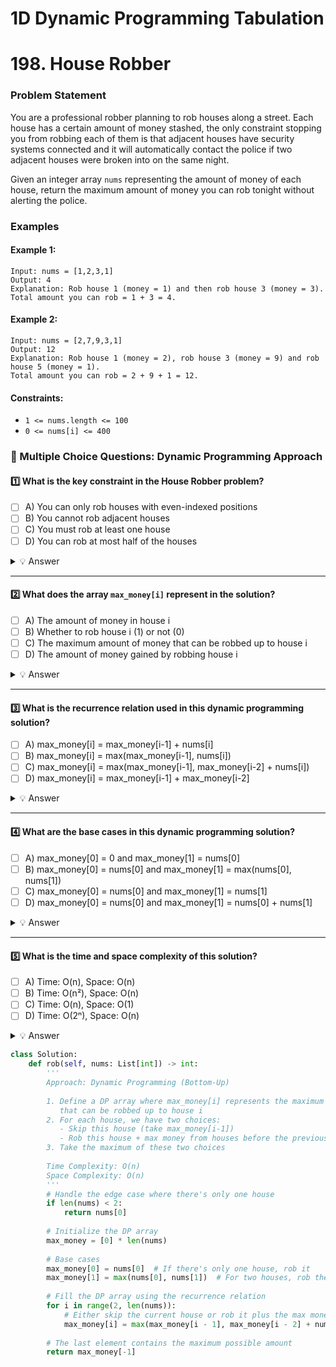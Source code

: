 # 1D Dynamic Programming Tabulation

# 198. House Robber

### Problem Statement
You are a professional robber planning to rob houses along a street. Each house has a certain amount of money stashed, the only constraint stopping you from robbing each of them is that adjacent houses have security systems connected and it will automatically contact the police if two adjacent houses were broken into on the same night.

Given an integer array `nums` representing the amount of money of each house, return the maximum amount of money you can rob tonight without alerting the police.

### Examples

#### Example 1:
```
Input: nums = [1,2,3,1]
Output: 4
Explanation: Rob house 1 (money = 1) and then rob house 3 (money = 3).
Total amount you can rob = 1 + 3 = 4.
```

#### Example 2:
```
Input: nums = [2,7,9,3,1]
Output: 12
Explanation: Rob house 1 (money = 2), rob house 3 (money = 9) and rob house 5 (money = 1).
Total amount you can rob = 2 + 9 + 1 = 12.
```

#### Constraints:
* `1 <= nums.length <= 100`
* `0 <= nums[i] <= 400`

### 📌 Multiple Choice Questions: Dynamic Programming Approach  

#### 1️⃣ What is the key constraint in the House Robber problem?  
- [ ] A) You can only rob houses with even-indexed positions
- [ ] B) You cannot rob adjacent houses
- [ ] C) You must rob at least one house
- [ ] D) You can rob at most half of the houses

<details>
  <summary>💡 Answer</summary>
  
  ✅ **B) You cannot rob adjacent houses**  
  
  The key constraint is that you cannot rob adjacent houses because the security systems will alert the police if two adjacent houses are robbed on the same night.
</details>  

---

#### 2️⃣ What does the array `max_money[i]` represent in the solution?  
- [ ] A) The amount of money in house i
- [ ] B) Whether to rob house i (1) or not (0)
- [ ] C) The maximum amount of money that can be robbed up to house i
- [ ] D) The amount of money gained by robbing house i

<details>
  <summary>💡 Answer</summary>
  
  ✅ **C) The maximum amount of money that can be robbed up to house i**  
  
  The array `max_money[i]` stores the maximum amount of money that can be robbed when considering houses from index 0 to index i.
</details>  

---

#### 3️⃣ What is the recurrence relation used in this dynamic programming solution?  
- [ ] A) max_money[i] = max_money[i-1] + nums[i]
- [ ] B) max_money[i] = max(max_money[i-1], nums[i])
- [ ] C) max_money[i] = max(max_money[i-1], max_money[i-2] + nums[i])
- [ ] D) max_money[i] = max_money[i-1] + max_money[i-2]

<details>
  <summary>💡 Answer</summary>
  
  ✅ **C) max_money[i] = max(max_money[i-1], max_money[i-2] + nums[i])**  
  
  At each house, you have two options:
  1. Skip this house (take max_money[i-1])
  2. Rob this house + maximum money you could get from houses before the previous one (max_money[i-2] + nums[i])
  The maximum of these two options is the optimal solution for house i.
</details>  

---

#### 4️⃣ What are the base cases in this dynamic programming solution?  
- [ ] A) max_money[0] = 0 and max_money[1] = nums[0]
- [ ] B) max_money[0] = nums[0] and max_money[1] = max(nums[0], nums[1])
- [ ] C) max_money[0] = nums[0] and max_money[1] = nums[1]
- [ ] D) max_money[0] = nums[0] and max_money[1] = nums[0] + nums[1]

<details>
  <summary>💡 Answer</summary>
  
  ✅ **B) max_money[0] = nums[0] and max_money[1] = max(nums[0], nums[1])**  
  
  The base cases are:
  - For the first house (index 0), the maximum money you can rob is simply the amount in that house.
  - For the second house (index 1), you can either rob this house or the first house, so the maximum is the larger of the two.
</details>  

---

#### 5️⃣ What is the time and space complexity of this solution?  
- [ ] A) Time: O(n), Space: O(n)
- [ ] B) Time: O(n²), Space: O(n)
- [ ] C) Time: O(n), Space: O(1)
- [ ] D) Time: O(2ⁿ), Space: O(n)

<details>
  <summary>💡 Answer</summary>
  
  ✅ **A) Time: O(n), Space: O(n)**  
  
  - Time complexity is O(n) because we process each house exactly once, performing constant time operations.
  - Space complexity is O(n) for the `max_money` array that stores results for each house.
  
  Note: This solution could be optimized to use O(1) space by only keeping track of the previous two results instead of the entire array.
</details>  

```python
class Solution:
    def rob(self, nums: List[int]) -> int:
        '''
        Approach: Dynamic Programming (Bottom-Up)
        
        1. Define a DP array where max_money[i] represents the maximum amount
           that can be robbed up to house i
        2. For each house, we have two choices:
           - Skip this house (take max_money[i-1])
           - Rob this house + max money from houses before the previous one (max_money[i-2] + nums[i])
        3. Take the maximum of these two choices
        
        Time Complexity: O(n)
        Space Complexity: O(n)
        '''
        # Handle the edge case where there's only one house
        if len(nums) < 2:
            return nums[0]
        
        # Initialize the DP array
        max_money = [0] * len(nums)
        
        # Base cases
        max_money[0] = nums[0]  # If there's only one house, rob it
        max_money[1] = max(nums[0], nums[1])  # For two houses, rob the one with more money
        
        # Fill the DP array using the recurrence relation
        for i in range(2, len(nums)):
            # Either skip the current house or rob it plus the max money from houses before i-1
            max_money[i] = max(max_money[i - 1], max_money[i - 2] + nums[i])
        
        # The last element contains the maximum possible amount
        return max_money[-1]
```



